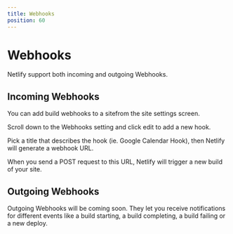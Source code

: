 ```yaml
---
title: Webhooks
position: 60
---
```


# Webhooks

Netlify support both incoming and outgoing Webhooks.

## Incoming Webhooks

You can add build webhooks to a sitefrom the site settings screen.

Scroll down to the Webhooks setting and click edit to add a new hook.

Pick a title that describes the hook (ie. Google Calendar Hook), then Netlify will generate a webhook URL.

When you send a POST request to this URL, Netlify will trigger a new build of your site.

## Outgoing Webhooks

Outgoing Webhooks will be coming soon. They let you receive notifications for different events like a build starting, a build completing, a build failing or a new deploy.
